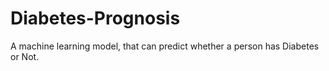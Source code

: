 # Diabetes-Prognosis
 A machine learning model, that can predict whether a person has Diabetes or Not.
